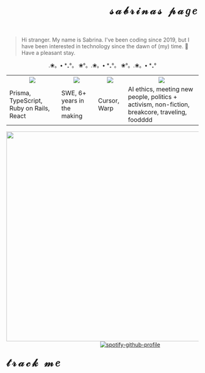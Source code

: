 <body>
  
<div style="position: relative">
  <div id="user-content-toc" align="right">
    <ul style="list-style: none;">
      <summary>
        <h1 style="letter-spacing: 5px;" align="right"> 𝓈𝒶𝒷𝓇𝒾𝓃𝒶𝓈 𝓅𝒶𝑔𝑒 </h1></br>
      </summary>
    </ul>
  </div>
  
  > Hi stranger. My name is Sabrina. I've been coding since 2019, but I have been interested in technology since the dawn of (my) time. 🍭 Have a pleasant stay.
  
  <p align="center"> .❀。• *₊°。 ❀°。.❀。• *₊°。 ❀°。.❀。• *₊° </p>

  <table>
    <tr>
      <th><img src="https://blinkies.cafe/b/blinkiesCafe-GC.gif"/></th>
      <th><img src="https://blinkies.cafe/b/blinkiesCafe-Q1.gif"/></th>
      <th><img src="https://blinkies.cafe/b/blinkiesCafe-40.gif"/></th>
      <th><img src="https://blinkies.cafe/b/blinkiesCafe-uh.gif"/></th>
    </tr>
    <tr>
      <td>Prisma, TypeScript, Ruby on Rails, React</td>
      <td>SWE, 6+ years in the making</td>
      <td>Cursor, Warp</td>
      <td>AI ethics, meeting new people, politics + activism, non-fiction, breakcore, traveling, foodddd</td>
    </tr>
  </table>

  <img align="left" src="https://github.com/user-attachments/assets/765b6608-03d3-4a11-a4f6-8724fbac6caa" height="550"/>

<div>
  <h1 align="left" style="letter-spacing: 5px; float: left;"> 𝓉𝓇𝒶𝒸𝓀 𝓂𝑒 </h1><br>
<div align="center">
  
[![spotify-github-profile](https://spotify-github-profile.kittinanx.com/api/view?uid=pikatree1&cover_image=true&theme=default)](https://github.com/sabrinaspage) </br>

</div>
</div>
  
</body>
